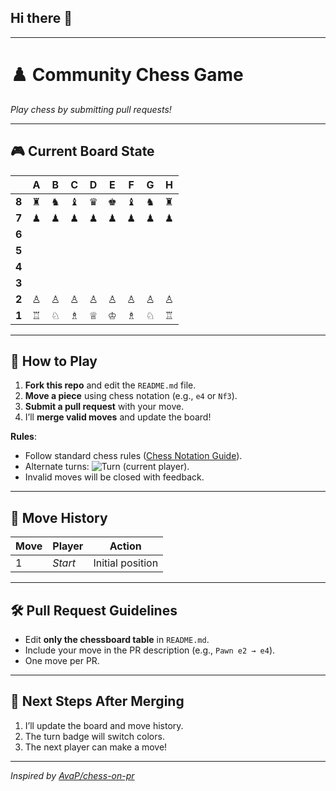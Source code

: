 ## Hi there 👋

<!--
**PanagiotisKotsorgios/PanagiotisKotsorgios** is a ✨ _special_ ✨ repository because its `README.md` (this file) appears on your GitHub profile.

Here are some ideas to get you started:

- 🔭 I’m currently working on ...
- 🌱 I’m currently learning ...
- 👯 I’m looking to collaborate on ...
- 🤔 I’m looking for help with ...
- 💬 Ask me about ...
- 📫 How to reach me: ...
- 😄 Pronouns: ...
- ⚡ Fun fact: ...
-->


---


# ♟️ Community Chess Game  
*Play chess by submitting pull requests!*

---

## 🎮 Current Board State  
|   | A | B | C | D | E | F | G | H |
|---|---|---|---|---|---|---|---|---|
| **8** | ♜ | ♞ | ♝ | ♛ | ♚ | ♝ | ♞ | ♜ |
| **7** | ♟ | ♟ | ♟ | ♟ | ♟ | ♟ | ♟ | ♟ |
| **6** |   |   |   |   |   |   |   |   |
| **5** |   |   |   |   |   |   |   |   |
| **4** |   |   |   |   |   |   |   |   |
| **3** |   |   |   |   |   |   |   |   |
| **2** | ♙ | ♙ | ♙ | ♙ | ♙ | ♙ | ♙ | ♙ |
| **1** | ♖ | ♘ | ♗ | ♕ | ♔ | ♗ | ♘ | ♖ |

---

## 🏁 How to Play  
1. **Fork this repo** and edit the `README.md` file.  
2. **Move a piece** using chess notation (e.g., `e4` or `Nf3`).  
3. **Submit a pull request** with your move.  
4. I’ll **merge valid moves** and update the board!  

**Rules**:  
- Follow standard chess rules ([Chess Notation Guide](https://www.chess.com/terms/chess-notation)).  
- Alternate turns: ![Turn](https://img.shields.io/badge/Turn-White-blue) (current player).  
- Invalid moves will be closed with feedback.  

---

## 📜 Move History  
| Move | Player       | Action          |  
|------|--------------|-----------------|  
| 1    | *Start*      | Initial position|  

---

## 🛠️ Pull Request Guidelines  
- Edit **only the chessboard table** in `README.md`.  
- Include your move in the PR description (e.g., `Pawn e2 → e4`).  
- One move per PR.  

---

## 🔄 Next Steps After Merging  
1. I’ll update the board and move history.  
2. The turn badge will switch colors.  
3. The next player can make a move!  

---

*Inspired by [AvaP/chess-on-pr](https://github.com/AvaP/chess-on-pr)*  
